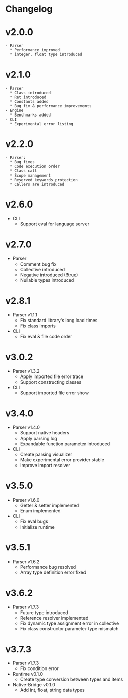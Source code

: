 # Changelog

# v2.0.0
    - Parser
      * Performance improved
      * integer, float type introduced

# v2.1.0
    - Parser
      * Class introduced
      * Ret introduced
      * Constants added
      * Bug fix & performance improvements
    - Engine
      * Benchmarks added
    - CLI
      * Experimental error listing

# v2.2.0
    - Parser: 
      * Bug fixes
      * Code execution order
      * Class call
      * Scope management
      * Reserved keywords protection
      * Callers are introduced

# v2.6.0
  - CLI
    * Support eval for language server 

# v2.7.0
  - Parser
    * Comment bug fix
    * Collective introduced
    * Negative introduced (!!true) 
    * Nullable types introduced

# v2.8.1
  - Parser v1.1.1
    * Fix standard library's long load times
    * Fix class imports
  - CLI
    * Fix eval & file code order

# v3.0.2
  - Parser v1.3.2
    * Apply imported file error trace
    * Support constructing classes
  - CLI
    * Support imported file error show

# v3.4.0
  - Parser v1.4.0
    * Support native headers
    * Apply parsing log
    * Expandable function parameter introduced
  - CLI
    * Create parsing visualizer
    * Make experimental error provider stable
    * Improve import resolver


# v3.5.0
  - Parser v1.6.0
    * Getter & setter implemented
    * Enum implemented
  - CLI
    * Fix eval bugs
    * Initialize runtime

# v3.5.1
  - Parser v1.6.2
    * Performance bug resolved
    * Array type definition error fixed

# v3.6.2
  - Parser v1.7.3
    * Future type introduced
    * Reference resolver implemented
    * Fix dynamic type assignment error in collective
    * Fix class constructor parameter type mismatch

# v3.7.3
  - Parser v1.7.3
    * Fix condition error
  - Runtime v0.1.0
    * Create type conversion between types and items
  - Native-Bridge v0.1.0
    * Add int, float, string data types